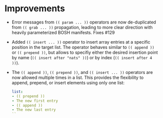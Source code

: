 # Improvements

- Error messages from `(( param ... ))` operators are now
  de-duplicated from `(( grab ... ))` propagation, leading to more
  clear direction with heavily parameterized BOSH manifests.
  Fixes #129

- Added `(( insert ... ))` operator to insert array entries at
  a specific position in the target list. The operator behaves
  similar to `(( append ))` or `(( prepend ))`, but allows to
  specifiy either the desired insertion point by name
  (`(( insert after "nats" ))`) or by index (`(( insert after 4 ))`).

- The `(( append ))`,  `(( prepend ))`, and `(( insert ... ))`
  operators are now allowed multiple times in a list. This provides the
  flexibility to append, prepend, or insert elements using only one list:
  ```yml
  list:
  - (( prepend ))
  - The new first entry
  - (( append ))
  - The new last entry
  ``
